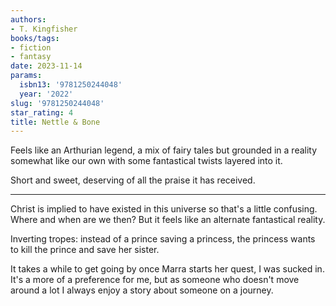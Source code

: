```yaml
---
authors:
- T. Kingfisher
books/tags:
- fiction
- fantasy
date: 2023-11-14
params:
  isbn13: '9781250244048'
  year: '2022'
slug: '9781250244048'
star_rating: 4
title: Nettle & Bone
---
```


Feels like an Arthurian legend, a mix of fairy tales but grounded in a reality somewhat like our own with some fantastical twists layered into it.

Short and sweet, deserving of all the praise it has received.

<!--more-->

---

Christ is implied to have existed in this universe so that's a little confusing. Where and when are we then? But it feels like an alternate fantastical reality.

Inverting tropes: instead of a prince saving a princess, the princess wants to kill the prince and save her sister.

It takes a while to get going by once Marra starts her quest, I was sucked in. It's a more of a preference for me, but as someone who doesn't move around a lot I always enjoy a story about someone on a journey.